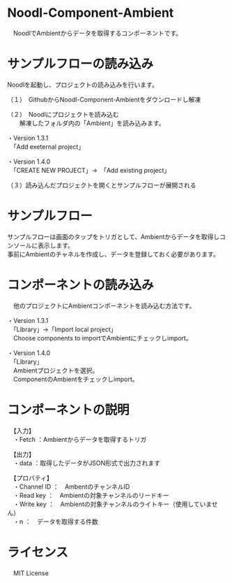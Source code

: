 # Noodl-Component-Ambient

　NoodlでAmbientからデータを取得するコンポーネントです。

# サンプルフローの読み込み

 Noodlを起動し、プロジェクトの読み込みを行います。  

（１）　GithubからNoodl-Component-Ambientをダウンロードし解凍  

（２）　Noodlにプロジェクトを読み込む  
　　解凍したフォルダ内の「Ambient」を読み込みます。  

 ・Version 1.3.1  
　「Add exeternal project」

 ・Version 1.4.0  
 　「CREATE NEW PROJECT」→　「Add existing project」

 （３）読み込んだプロジェクトを開くとサンプルフローが展開される  

 # サンプルフロー
  サンプルフローは画面のタップをトリガとして、Ambientからデータを取得しコンソールに表示します。  
 事前にAmbientのチャネルを作成し、データを登録しておく必要があります。
 
 # コンポーネントの読み込み
 　他のプロジェクトにAmbientコンポーネントを読み込む方法です。  
  
  ・Version 1.3.1  
　「Library」→「Import local project」  
 　Choose components to importでAmbientにチェックしimport。
  
 ・Version 1.4.0  
 　「Library」  
  　Ambientプロジェクトを選択。  
   　ComponentのAmbientをチェックしimport。  

 # コンポーネントの説明  

　【入力】  
 　・Fetch      ：Ambientからデータを取得するトリガ  

　【出力】  
 　・data       ：取得したデータがJSON形式で出力されます  

　【プロパティ】  
 　・Channel ID ：　AmbentのチャンネルID  
 　・Read key   ：　Ambientの対象チャンネルのリードキー  
 　・Write key  ：　Ambientの対象チャンネルのライトキー（使用していません）  
 　・n          ：　データを取得する件数  

# ライセンス
　MIT License
 

